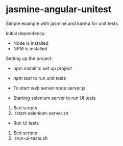 # jasmine-angular-unitest
Simple example with jasmine and karma for unit tests

Initial dependency:
- Node is installed
- NPM is installed

Setting up the project:
- npm install to set up project

- *npm test* to run unit tests

- To start web server
node server.js

- Starting selenium server to run UI tests
 1. $cd scripts
 2. ./start-selenium-server.sh
 
- Run UI tests 
 1. $cd scripts
 2. ./run-ui-tests.sh
 
